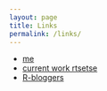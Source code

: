 ```yaml
---
layout: page
title: Links
permalink: /links/
---
```


* [me](http://www.andysouth.co.uk/)
* [current work rtsetse](https://github.com/AndySouth/rtsetse)
* [R-bloggers](http://www.r-bloggers.com/)
